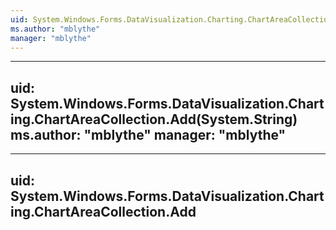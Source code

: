 ```yaml
---
uid: System.Windows.Forms.DataVisualization.Charting.ChartAreaCollection
ms.author: "mblythe"
manager: "mblythe"
---
```


---
uid: System.Windows.Forms.DataVisualization.Charting.ChartAreaCollection.Add(System.String)
ms.author: "mblythe"
manager: "mblythe"
---

---
uid: System.Windows.Forms.DataVisualization.Charting.ChartAreaCollection.Add
---
